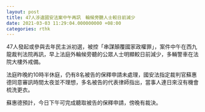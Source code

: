 ```yaml
---
layout: post
title: 47人涉違國安法案中午再訊　輪候旁聽人士較日前減少
date: 2021-03-03 11:29:04.000000000 +08:00
categories: rthk
---
```


47人發起或參與去年民主派初選，被控「串謀顛覆國家政權罪」，案件中午在西九龍裁判法院再訊，早上法庭外輪候旁聽的公眾人士明顯較日前減少，多輛警車在法院大樓外戒備。

法庭昨晚約10時半休庭，仍有8名被告的保釋申請未處理，國安法指定裁判官蘇惠德同意審訊時間太夜並不理想，多名被告的代表律師指出，當事人連日來沒有機會梳洗更衣。

蘇惠德預計，今日下午可完成聽取被告的保釋申請，傍晚有裁決。
